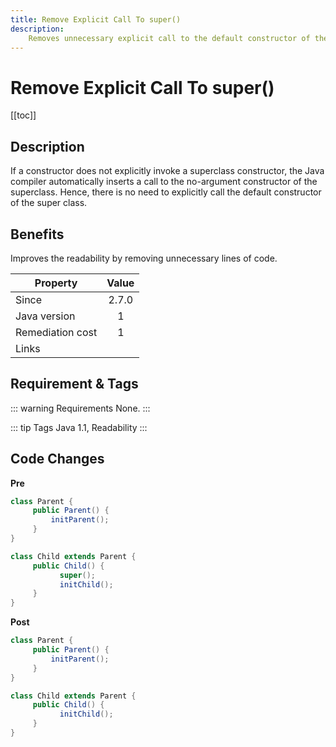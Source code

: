 ```yaml
---
title: Remove Explicit Call To super()
description:
    Removes unnecessary explicit call to the default constructor of the super class.
---
```


# Remove Explicit Call To super()

[[toc]]

## Description

If a constructor does not explicitly invoke a superclass constructor, the Java compiler automatically inserts a call to the no-argument constructor of the superclass. Hence, there is no need to explicitly call the default constructor of the super class.  

## Benefits

Improves the readability by removing unnecessary lines of code. 

| Property      | Value |
| ------------- |:-------------:|
| Since | 2.7.0 |
| Java version | 1 |
| Remediation cost      | 1 |
| Links |  |

## Requirement & Tags

::: warning Requirements
None.
:::

::: tip Tags
Java 1.1, Readability
::: 

## Code Changes

__Pre__

```java
class Parent {
     public Parent() {
         initParent();
     }
}

class Child extends Parent {
     public Child() {
           super();
           initChild();
     }
}
```

__Post__

```java
class Parent {
     public Parent() {
         initParent();
     }
}

class Child extends Parent {
     public Child() {
           initChild();
     }
}
```

